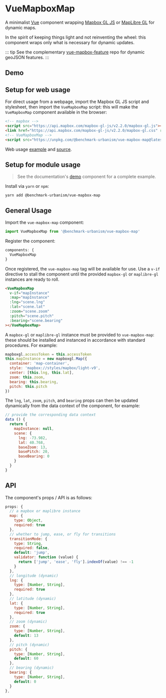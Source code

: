# VueMapboxMap

A minimalist [Vue](https://vuejs.org/) component wrapping [Mapbox GL JS](https://www.mapbox.com/mapbox-gl-js/api/) or [MapLibre GL](https://github.com/maplibre/maplibre-gl-js) for dynamic maps.

In the spirit of keeping things light and not reinventing the wheel: this component wraps only what is necessary for dynamic updates.

::: tip
See the complementary [vue-mapbox-feature](https://benchmark-urbanism.github.io/vue-mapbox-feature/) repo for dynamic geoJSON features.
:::

## Demo

<Demo/>

## Setup for web usage

For direct usage from a webpage, import the Mapbox GL JS script and stylesheet, then import the `VueMapboxMap` script: this will make the `VueMapboxMap` component available in the browser:

```html
<!-- mapbox -->
<script src="https://api.mapbox.com/mapbox-gl-js/v2.2.0/mapbox-gl.js"></script>
<link href="https://api.mapbox.com/mapbox-gl-js/v2.2.0/mapbox-gl.css" rel="stylesheet" />
<!-- VueMapboxMap -->
<script src="https://unpkg.com/@benchmark-urbanism/vue-mapbox-map@latest/dist/VueMapboxMap.min.js"></script>
```

Web usage [example](https://benchmark-urbanism.github.io/vue-mapbox-map/test.html) and [source](https://github.com/benchmark-urbanism/vue-mapbox-map/blob/master/docs/.vuepress/public/test.html).

## Setup for module usage

> See the documentation's [demo](https://github.com/benchmark-urbanism/vue-mapbox-map/blob/master/docs/.vuepress/components/Demo.vue) component for a complete example.

Install via `yarn` or `npm`:

```
yarn add @benchmark-urbanism/vue-mapbox-map
```

## General Usage

Import the `vue-mapbox-map` component:

```js
import VueMapboxMap from '@benchmark-urbanism/vue-mapbox-map'
```

Register the component:

```js
components: {
  VueMapboxMap
}
```

Once registered, the `vue-mapbox-map` tag will be available for use. Use a `v-if` directive to stall the component until the provided `mapbox-gl` or `maplibre-gl` instances are ready to roll.

```html
<VueMapboxMap
  v-if="mapInstance"
  :map="mapInstance"
  :lng="scene.lng"
  :lat="scene.lat"
  :zoom="scene.zoom"
  :pitch="scene.pitch"
  :bearing="scene.bearing"
></VueMapboxMap>
```

A `mapbox-gl` or `maplibre-gl` instance must be provided to `vue-mapbox-map`: these should be installed and instanced in accordance with standard procedures. For example:

```js
mapboxgl.accessToken = this.accessToken
this.mapInstance = new mapboxgl.Map({
  container: 'map-container',
  style: 'mapbox://styles/mapbox/light-v9',
  center: [this.lng, this.lat],
  zoom: this.zoom,
  bearing: this.bearing,
  pitch: this.pitch
})
```

The `lng`, `lat`, `zoom`, `pitch`, and `bearing` props can then be updated dynamically from the data context of the component, for example:

```js
// provide the corresponding data context
data () {
  return {
    mapInstance: null,
    scene: {
      lng: -73.982,
      lat: 40.768,
      baseZoom: 13,
      basePitch: 20,
      baseBearing: 0
    }
  }
}
```

## API

The component's props / API is as follows:

```js
props: {
  // a mapbox or maplibre instance
  map: {
    type: Object,
    required: true
  },
  // whether to jump, ease, or fly for transitions
  transitionMode: {
    type: String,
    required: false,
    default: 'jump',
    validator: function (value) {
      return ['jump', 'ease', 'fly'].indexOf(value) !== -1
    }
  },
  // longitude (dynamic)
  lng: {
    type: [Number, String],
    required: true
  },
  // latitude (dynamic)
  lat: {
    type: [Number, String],
    required: true
  },
  // zoom (dynamic)
  zoom: {
    type: [Number, String],
    default: 13
  },
  // pitch (dynamic)
  pitch: {
    type: [Number, String],
    default: 60
  },
  // bearing (dynamic)
  bearing: {
    type: [Number, String],
    default: 0
  }
},
```
